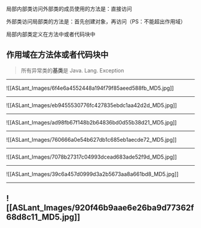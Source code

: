 局部内部类访问外部类的成员使用的方法是：直接访问

外部类访问局部类的方法是：首先创建对象，再访问（PS：不能超出作用域）

局部内部类定义在方法中或者代码块中

作用域在方法体或者代码块中      
----
> 所有异常类的**基类**是 Java. Lang. Exception

-----

![[ASLant_Images/6f4e6a4552448a194f79f85aeed588fb_MD5.jpg]]   

----

![[ASLant_Images/eb9455530776fc427835ebdc1aa42d2d_MD5.jpg]]   

--- 

![[ASLant_Images/ad98fb67f148b2b64836bd0d55b38d21_MD5.jpg]]   

----

![[ASLant_Images/760666a0e54b627db1c685eb1aecde72_MD5.jpg]]   

----

![[ASLant_Images/7078b27317c04993dcead683ade52f9d_MD5.jpg]]   

----

![[ASLant_Images/39c6a457d0999d3a2b5673aa8a661bd8_MD5.jpg]]   

----

![[ASLant_Images/920f46b9aae6e26ba9d77362f68d8c11_MD5.jpg]]   
----


